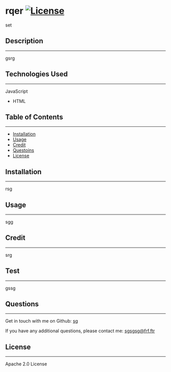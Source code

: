 

  # rqer [![License](https://img.shields.io/badge/License-Apache%202.0-blue.svg)](https://opensource.org/licenses/Apache-2.0)
  set
  
  ## Description
  ---
  gsrg
  
  ## Technologies Used
  ---
  JavaScript
  * HTML
  
  ## Table of Contents 
  ---
  
  - [Installation](#installation)
  - [Usage](#usage)
  - [Credit](#credit)
  - [Questoins](#questions)
  - [License](#license)
  
  
  ## Installation 
  ---
  
  rsg  
  
  ## Usage
  ---
  
  sgg  

  ## Credit
  ---
  
  srg  
  
  ## Test
  ---
  
  gssg  
  
  ## Questions
  ---
  
  Get in touch with me on Github: [sg](https://github.com/sg)
  
  If you have any additional questions, please contact me: sgsgsg@frf.ftr
  
  ## License 
  ---
  
  Apache 2.0 License  
  